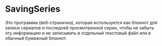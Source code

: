 # SavingSeries

Это программа (веб-страничка), которая используется как блокнот для записи сериалов и последней просмотренной серии, чтобы не забыть эту информацию и не записывать в отдельный текстовый файл или в обычный бумажный блокнот.
